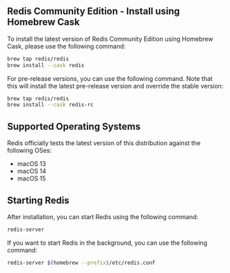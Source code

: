 ## Redis Community Edition - Install using Homebrew Cask

To install the latest version of Redis Community Edition using Homebrew Cask, please use the following command:

```bash
brew tap redis/redis
brew install --cask redis
```

For pre-release versions, you can use the following command. Note that this will install the latest pre-release version and override the stable version:

```bash
brew tap redis/redis
brew install --cask redis-rc
```

## Supported Operating Systems

Redis officially tests the latest version of this distribution against the following OSes:

- macOS 13
- macOS 14
- macOS 15

## Starting Redis

After installation, you can start Redis using the following command:

```bash
redis-server
```

If you want to start Redis in the background, you can use the following command:

```bash
redis-server $(homebrew --prefix)/etc/redis.conf
```
